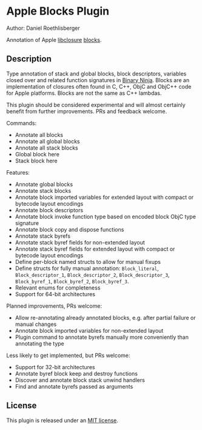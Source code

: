 # Apple Blocks Plugin
Author: Daniel Roethlisberger

Annotation of Apple [libclosure](https://github.com/apple-oss-distributions/libclosure) [blocks](https://clang.llvm.org/docs/BlockLanguageSpec.html).

## Description

Type annotation of stack and global blocks, block descriptors, variables closed
over and related function signatures in [Binary Ninja](https://binary.ninja/).
Blocks are an implementation of closures often found in C, C++, ObjC and ObjC++
code for Apple platforms.  Blocks are not the same as C++ lambdas.

This plugin should be considered experimental and will almost certainly benefit
from further improvements.  PRs and feedback welcome.

Commands:

-   Annotate all blocks
-   Annotate all global blocks
-   Annotate all stack blocks
-   Global block here
-   Stack block here

Features:

-   Annotate global blocks
-   Annotate stack blocks
-   Annotate block imported variables for extended layout with compact or bytecode layout encodings
-   Annotate block descriptors
-   Annotate block invoke function type based on encoded block ObjC type signature
-   Annotate block copy and dispose functions
-   Annotate stack byrefs
-   Annotate stack byref fields for non-extended layout
-   Annotate stack byref fields for extended layout with compact or bytecode layout encodings
-   Define per-block named structs to allow for manual fixups
-   Define structs for fully manual annotation: `Block_literal`,
    `Block_descriptor_1`, `Block_descriptor_2`, `Block_descriptor_3`,
    `Block_byref_1`, `Block_byref_2`, `Block_byref_3`.
-   Relevant enums for completeness
-   Support for 64-bit architectures

Planned improvements, PRs welcome:

-   Allow re-annotating already annotated blocks, e.g. after partial failure or manual changes
-   Annotate block imported variables for non-extended layout
-   Plugin command to annotate byrefs manually more conveniently than annotating the type

Less likely to get implemented, but PRs welcome:

-   Support for 32-bit architectures
-   Annotate byref block keep and destroy functions
-   Discover and annotate block stack unwind handlers
-   Find and annotate byrefs passed as arguments

## License

This plugin is released under an [MIT license](./license).

